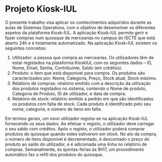 # Projeto Kiosk-IUL
O presente trabalho visa aplicar os conhecimentos adquiridos durante as aulas de Sistemas Operativos, com o objetivo de desenvolver os diferentes aspetos da plataforma Kiosk-IUL. A aplicação Kiosk-IUL permite gerir e fazer compras num quiosque de mercearias no campus do ISCTE que está aberto 24h e é totalmente automatizado. Na aplicação Kiosk-IUL existem os seguintes conceitos: 
1. Utilizador: a pessoa que compra as mercearias. Os utilizadores têm de estar registados na plataforma KioskIUL com os seguintes dados – ID, Nome, Email, Senha, Contribuinte, Saldo (em créditos).
2. Produto: o item que está disponível para compra. Os produtos são caracterizados por: Nome, Categoria, Preço, Stock atual, Stock máximo.
3. Relatório de compras: relatório emitido com a descrição da utilização dos produtos registados no sistema, contendo o Nome de produto, Categoria de Produto, ID de utilizador, e data de compra.
4. Relatório de stock: relatório emitido a pedido em que são identificados os produtos com falta de stock. Cada produto é identificado pelo seu nome, categoria, e número de itens em falta.

Em termos gerais, um novo utilizador regista-se na aplicação Kiosk-IUL fornecendo os seus dados. Ao efetuar o registo, o utilizador deve carregar o seu saldo com créditos. Após o registo, o utilizador poderá comprar produtos do quiosque quando estes estiverem em stock. No ato da compra, o número de itens disponível é decrementado, é descontado o preço do produto ao saldo do utilizador, e é adicionada uma linha no relatório de compras. Semanalmente, às quintas-feiras às 9h17, um procedimento automático faz o refill dos produtos do quiosque.
